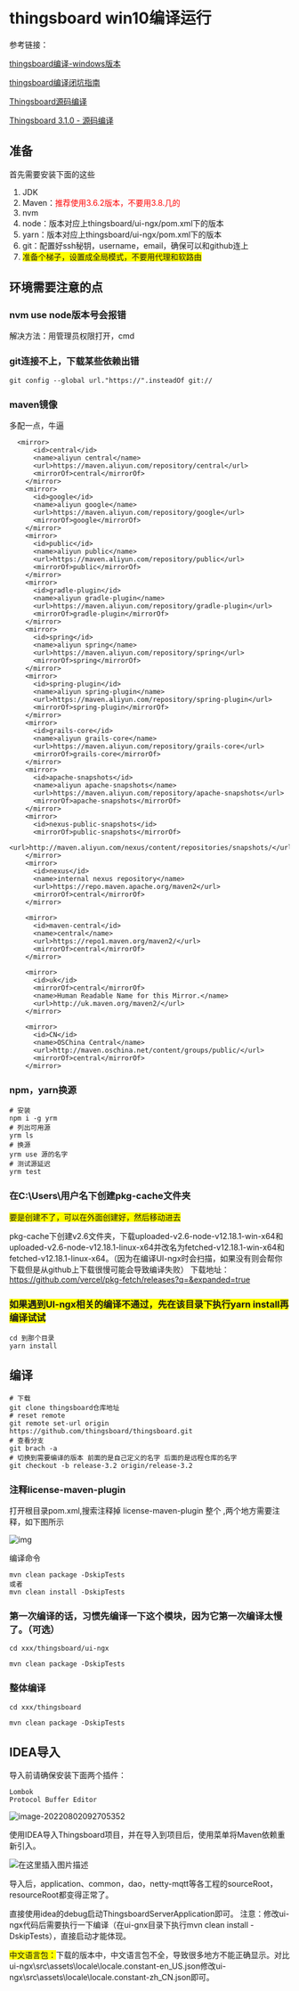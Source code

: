 # thingsboard win10编译运行

参考链接：

[thingsboard编译-windows版本](https://blog.csdn.net/flystreet7/article/details/120858082)

[thingsboard编译闭坑指南](https://www.codeleading.com/article/47066285401/)

[Thingsboard源码编译](https://blog.csdn.net/Ls101624/article/details/107153925?ops_request_misc=%257B%2522request%255Fid%2522%253A%2522165927075616781432969290%2522%252C%2522scm%2522%253A%252220140713.130102334.pc%255Fall.%2522%257D&request_id=165927075616781432969290&biz_id=0&utm_medium=distribute.pc_search_result.none-task-blog-2~all~first_rank_ecpm_v1~pc_rank_v35-18-107153925-null-null.142^v35^experiment_28w_v1&utm_term=thingsboard%20pkg.name&spm=1018.2226.3001.4187)

[Thingsboard 3.1.0 - 源码编译](https://blog.csdn.net/qgbihc/article/details/108362954?ops_request_misc=&request_id=&biz_id=102&utm_term=thingsboard%20pom.xml&utm_medium=distribute.pc_search_result.none-task-blog-2~all~sobaiduweb~default-5-108362954.142^v35^experiment_28w_v1&spm=1018.2226.3001.4187)

## 准备

首先需要安装下面的这些

1. JDK
2. Maven：<span style="color:red">推荐使用3.6.2版本，不要用3.8.几的</span>
3. nvm
4. node：版本对应上thingsboard/ui-ngx/pom.xml下的版本
5. yarn：版本对应上thingsboard/ui-ngx/pom.xml下的版本
6. git：配置好ssh秘钥，username，email，确保可以和github连上
7. <span style="background-color:yellow">准备个梯子，设置成全局模式，不要用代理和软路由</span>

## 环境需要注意的点

### nvm use node版本号会报错

解决方法：用管理员权限打开，cmd

### git连接不上，下载某些依赖出错

```
git config --global url."https://".insteadOf git://
```

### maven镜像

多配一点，牛逼

```
  <mirror>
      <id>central</id>
      <name>aliyun central</name>
      <url>https://maven.aliyun.com/repository/central</url>
      <mirrorOf>central</mirrorOf>
    </mirror>
    <mirror>
      <id>google</id>
      <name>aliyun google</name>
      <url>https://maven.aliyun.com/repository/google</url>
      <mirrorOf>google</mirrorOf>
    </mirror>
    <mirror>
      <id>public</id>
      <name>aliyun public</name>
      <url>https://maven.aliyun.com/repository/public</url>
      <mirrorOf>public</mirrorOf>
    </mirror>
    <mirror>
      <id>gradle-plugin</id>
      <name>aliyun gradle-plugin</name>
      <url>https://maven.aliyun.com/repository/gradle-plugin</url>
      <mirrorOf>gradle-plugin</mirrorOf>
    </mirror>
    <mirror>
      <id>spring</id>
      <name>aliyun spring</name>
      <url>https://maven.aliyun.com/repository/spring</url>
      <mirrorOf>spring</mirrorOf>
    </mirror>
    <mirror>
      <id>spring-plugin</id>
      <name>aliyun spring-plugin</name>
      <url>https://maven.aliyun.com/repository/spring-plugin</url>
      <mirrorOf>spring-plugin</mirrorOf>
    </mirror>
    <mirror>
      <id>grails-core</id>
      <name>aliyun grails-core</name>
      <url>https://maven.aliyun.com/repository/grails-core</url>
      <mirrorOf>grails-core</mirrorOf>
    </mirror>
    <mirror>
      <id>apache-snapshots</id>
      <name>aliyun apache-snapshots</name>
      <url>https://maven.aliyun.com/repository/apache-snapshots</url>
      <mirrorOf>apache-snapshots</mirrorOf>
    </mirror>
    <mirror>
      <id>nexus-public-snapshots</id>
      <mirrorOf>public-snapshots</mirrorOf>
      <url>http://maven.aliyun.com/nexus/content/repositories/snapshots/</url>
    </mirror>
    <mirror>
      <id>nexus</id>
      <name>internal nexus repository</name>
      <url>https://repo.maven.apache.org/maven2</url>
      <mirrorOf>central</mirrorOf>
    </mirror>

    <mirror>
      <id>maven-central</id>
      <name>central</name>
      <url>https://repo1.maven.org/maven2/</url>
      <mirrorOf>central</mirrorOf>
    </mirror>

    <mirror>
      <id>uk</id>
      <mirrorOf>central</mirrorOf>
      <name>Human Readable Name for this Mirror.</name>
      <url>http://uk.maven.org/maven2/</url>
    </mirror>

    <mirror>
      <id>CN</id>
      <name>OSChina Central</name>
      <url>http://maven.oschina.net/content/groups/public/</url>
      <mirrorOf>central</mirrorOf>
    </mirror>
```

### npm，yarn换源

```
# 安装
npm i -g yrm
# 列出可用源
yrm ls
# 换源
yrm use 源的名字
# 测试源延迟
yrm test
```

### 在C:\Users\用户名下创建pkg-cache文件夹

<span style="background-color:yellow">要是创建不了，可以在外面创建好，然后移动进去</span>

pkg-cache下创建v2.6文件夹，下载uploaded-v2.6-node-v12.18.1-win-x64和uploaded-v2.6-node-v12.18.1-linux-x64并改名为fetched-v12.18.1-win-x64和fetched-v12.18.1-linux-x64。（因为在编译UI-ngx时会扫描，如果没有则会帮你下载但是从github上下载很慢可能会导致编译失败）
下载地址：https://github.com/vercel/pkg-fetch/releases?q=&expanded=true

### <span style="background-color:yellow">如果遇到UI-ngx相关的编译不通过，先在该目录下执行yarn install再编译试试</span>

```
cd 到那个目录
yarn install
```

## 编译

```
# 下载
git clone thingsboard仓库地址
# reset remote
git remote set-url origin https://github.com/thingsboard/thingsboard.git
# 查看分支
git brach -a
# 切换到需要编译的版本 前面的是自己定义的名字 后面的是远程仓库的名字
git checkout -b release-3.2 origin/release-3.2

```

### **注释license-maven-plugin**

打开根目录pom.xml,搜索注释掉 license-maven-plugin 整个<plugin></plugin> ,两个地方需要注释，如下图所示

![img](Imag/20211020010432709.png)

编译命令

```
mvn clean package -DskipTests
或者
mvn clean install -DskipTests
```

### 第一次编译的话，习惯先编译一下这个模块，因为它第一次编译太慢了。（可选）

```
cd xxx/thingsboard/ui-ngx

mvn clean package -DskipTests
```

### 整体编译

```
cd xxx/thingsboard

mvn clean package -DskipTests
```

## IDEA导入

导入前请确保安装下面两个插件：

```
Lombok
Protocol Buffer Editor
```

![image-20220802092705352](Imag/image-20220802092705352.png)

使用IDEA导入Thingsboard项目，并在导入到项目后，使用菜单将Maven依赖重新引入。

![在这里插入图片描述](Imag/watermark,type_ZmFuZ3poZW5naGVpdGk,shadow_10,text_aHR0cHM6Ly9ibG9nLmNzZG4ubmV0L3FnYmloYw==,size_16,color_FFFFFF,t_70.png)

导入后，application、common，dao，netty-mqtt等各工程的sourceRoot，resourceRoot都变得正常了。

直接使用idea的debug启动ThingsboardServerApplication即可。
注意：修改ui-ngx代码后需要执行一下编译（在ui-gnx目录下执行mvn clean install -DskipTests），直接启动才能体现。

<span style="background-color:yellow">中文语言包：</span>下载的版本中，中文语言包不全，导致很多地方不能正确显示。对比ui-ngx\src\assets\locale\locale.constant-en_US.json修改ui-ngx\src\assets\locale\locale.constant-zh_CN.json即可。
